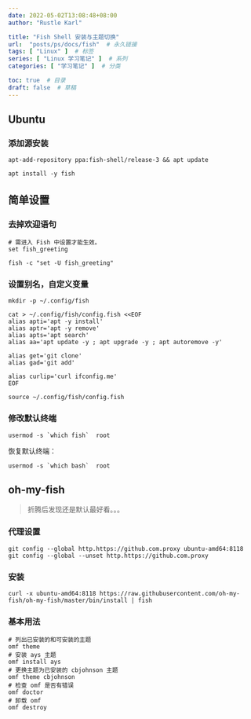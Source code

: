 ```yaml
---
date: 2022-05-02T13:08:48+08:00
author: "Rustle Karl"

title: "Fish Shell 安装与主题切换"
url:  "posts/ps/docs/fish"  # 永久链接
tags: [ "Linux" ]  # 标签
series: [ "Linux 学习笔记" ]  # 系列
categories: [ "学习笔记" ]  # 分类

toc: true  # 目录
draft: false  # 草稿
---
```


## Ubuntu

### 添加源安装

```shell
apt-add-repository ppa:fish-shell/release-3 && apt update
```

```shell
apt install -y fish
```

## 简单设置

### 去掉欢迎语句

```shell
# 需进入 Fish 中设置才能生效。
set fish_greeting
```

```shell
fish -c "set -U fish_greeting"
```

### 设置别名，自定义变量

```shell
mkdir -p ~/.config/fish
```

```shell
cat > ~/.config/fish/config.fish <<EOF
alias apti='apt -y install'
alias aptr='apt -y remove'
alias apts='apt search'
alias aa='apt update -y ; apt upgrade -y ; apt autoremove -y'

alias get='git clone'
alias gad='git add'

alias curlip='curl ifconfig.me'
EOF
```

```shell
source ~/.config/fish/config.fish
```

### 修改默认终端

```shell
usermod -s `which fish`  root
```

恢复默认终端：

```shell
usermod -s `which bash`  root
```

## oh-my-fish

> 折腾后发现还是默认最好看。。。

### 代理设置

```shell
git config --global http.https://github.com.proxy ubuntu-amd64:8118
git config --global --unset http.https://github.com.proxy
```

### 安装

```shell
curl -x ubuntu-amd64:8118 https://raw.githubusercontent.com/oh-my-fish/oh-my-fish/master/bin/install | fish
```

### 基本用法

```shell
# 列出已安装的和可安装的主题
omf theme
# 安装 ays 主题
omf install ays
# 更换主题为已安装的 cbjohnson 主题
omf theme cbjohnson
# 检查 omf 是否有错误
omf doctor
# 卸载 omf
omf destroy
```
